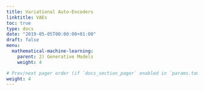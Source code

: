 ```yaml
---
title: Variational Auto-Encoders
linktitle: VAEs
toc: true
type: docs
date: "2019-05-05T00:00:00+01:00"
draft: false
menu:
  mathematical-machine-learning:
    parent: 2) Generative Models
    weight: 4

# Prev/next pager order (if `docs_section_pager` enabled in `params.toml`)
weight: 4
---
```

